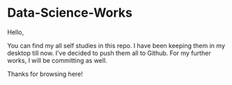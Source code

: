 # Data-Science-Works
Hello,

You can find my all self studies in this repo. I have been keeping them in my desktop till now. I've decided to push them all to Github. For my further works, I will be committing as well.

Thanks for browsing here!

